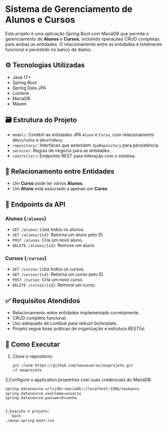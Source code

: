 # Sistema de Gerenciamento de Alunos e Cursos

Este projeto é uma aplicação Spring Boot com MariaDB que permite o gerenciamento de **Alunos** e **Cursos**, incluindo operações CRUD completas para ambas as entidades. O relacionamento entre as entidades é totalmente funcional e persistido no banco de dados.

## ⚙️ Tecnologias Utilizadas

- Java 17+
- Spring Boot
- Spring Data JPA
- Lombok
- MariaDB
- Maven

## 🗃️ Estrutura do Projeto

- `model/`: Contém as entidades JPA `Aluno` e `Curso`, com relacionamento `@ManyToOne` e `@OneToMany`.
- `repository/`: Interfaces que estendem `JpaRepository` para persistência.
- `service/`: Regras de negócio para as entidades.
- `controller/`: Endpoints REST para interação com o sistema.

## 🔁 Relacionamento entre Entidades

- Um **Curso** pode ter vários **Alunos**.
- Um **Aluno** está associado a apenas um **Curso**.

## 🔨 Endpoints da API

### Alunos (`/alunos`)
- `GET /alunos`: Lista todos os alunos.
- `GET /alunos/{id}`: Retorna um aluno pelo ID.
- `POST /alunos`: Cria um novo aluno.
- `DELETE /alunos/{id}`: Remove um aluno.

### Cursos (`/cursos`)
- `GET /cursos`: Lista todos os cursos.
- `GET /cursos/{id}`: Retorna um curso pelo ID.
- `POST /cursos`: Cria um novo curso.
- `DELETE /cursos/{id}`: Remove um curso.

## ✅ Requisitos Atendidos

- Relacionamento entre entidades implementado corretamente.
- CRUD completo funcional.
- Uso adequado de Lombok para reduzir boilerplate.
- Projeto segue boas práticas de organização e estrutura RESTful.

## 🧪 Como Executar

1. Clone o repositório:
   ```bash
   git clone https://github.com/seuusuario/seuprojeto.git
   cd seuprojeto

2.Configure o application.properties com suas credenciais do MariaDB:
   ```bash
spring.datasource.url=jdbc:mariadb://localhost:3306/seubanco
spring.datasource.username=usuario
spring.datasource.password=senha


3.Execute o projeto:
   ```bash
./mvnw spring-boot:run

